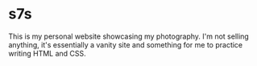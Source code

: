 # s7s
This is my personal website showcasing my photography. I'm not selling anything, it's essentially a vanity site and something for me to practice
writing HTML and CSS.
